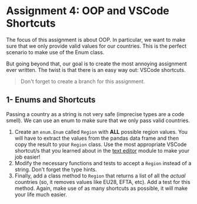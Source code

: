 # Assignment 4: OOP and VSCode Shortcuts

The focus of this assignment is about OOP. In particular, we want to make sure that we only provide valid values for our countries. This is the perfect scenario to make use of the Enum class. 

But going beyond that, our goal is to create the most annoying assignment ever written. The twist is that there is an easy way out: VSCode shortcuts.

> Don't forget to create a branch for this assignment.

## 1- Enums and Shortcuts

Passing a country as a string is not very safe (imprecise types are a code smell). We can use an enum to make sure that we only pass valid countries.

1. Create an `enum.Enum` called `Region` with **ALL** possible region values. You will have to extract the values from the pandas data frame and then copy the result to your `Region` class. Use the most appropriate VSCode shortcut/s that you learned about in the [text editor](../../07_text_editors/README.md) module to make your job easier! 
2. Modify the necessary functions and tests to accept a `Region` instead of a string. Don't forget the type hints.
3. Finally, add a class method to `Region` that returns a list of all the _actual_ countries (so, it removes values like EU28, EFTA, etc). Add a test for this method. Again, make use of as many shortcuts as possible, it will make your life much easier.